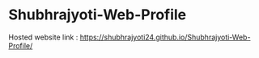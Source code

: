 # Shubhrajyoti-Web-Profile

Hosted website link :   https://shubhrajyoti24.github.io/Shubhrajyoti-Web-Profile/
